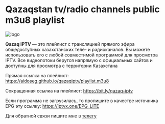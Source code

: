 # Qazaqstan tv/radio channels public m3u8 playlist

![logo](https://aidoseg.github.io/qazaqiptv/assets/img/logo.png)

**Qazaq IPTV** — это плейлист с трансляцией прямого эфира общедоступных казахстанских теле- и радиоканалов. Вы можете использовать его с любой совместимой программой для просмотра IPTV. Все видеопотоки берутся напрямую с официальных сайтов и доступны для просмотра с территории Казахстана

Прямая ссылка на плейлист:
https://aidoseg.github.io/qazaqiptv/playlist.m3u8

Сокращенная ссылка на плейлист:
https://bit.ly/qazaq-iptv

Если программа не загрузилась, то пропишите в качестве источника EPG эту ссылку: 
https://iptvx.one/EPG_LITE

Для обратной связи пишите мне в [телегу](https://t.me/aidoseg)
